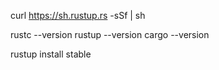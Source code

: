 curl https://sh.rustup.rs -sSf | sh

rustc --version
rustup --version
cargo --version

rustup install stable
